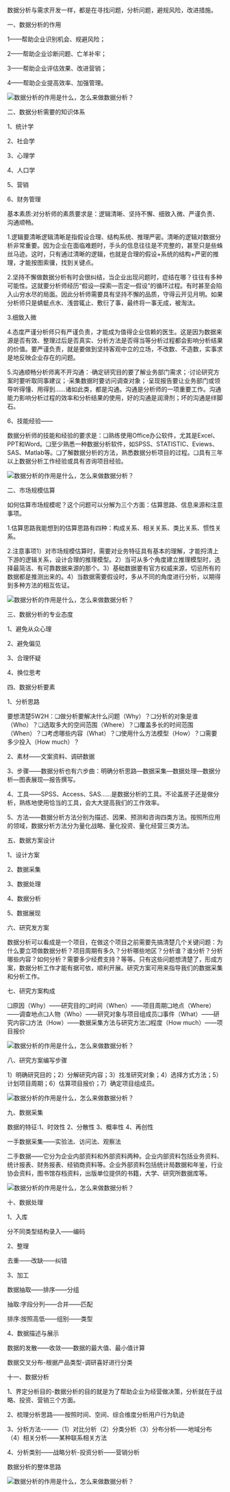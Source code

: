 数据分析与需求开发一样，都是在寻找问题，分析问题，避规风险，改进措施。

一、数据分析的作用

1——帮助企业识别机会、规避风险；

2——帮助企业诊断问题、亡羊补牢；

3——帮助企业评估效果、改进营销；

4——帮助企业提高效率、加强管理。

![数据分析的作用是什么，怎么来做数据分析？](http://p1.pstatp.com/large/47290000132ddcd0cb07)​  

二、数据分析需要的知识体系

1、统计学

2、社会学

3、心理学

4、人口学

5、营销

6、财务管理

 基本素质:对分析师的素质要求是：逻辑清晰、坚持不懈、细致入微、严谨负责、沟通顺畅。

1.逻辑要清晰逻辑清晰是指假设合理、结构系统、推理严密。清晰的逻辑对数据分析非常重要。因为企业在面临难题时，手头的信息往往是不完整的，甚至只是些蛛丝马迹。这时，只有通过清晰的逻辑，也就是合理的假设+系统的结构+严密的推理，才能按图索骥，找到关键点。

2.坚持不懈做数据分析有时会很纠结，当企业出现问题时，症结在哪？往往有多种可能性。这就要分析师经历“假设—探索—否定—假设”的循环过程。有时甚至会陷入山穷水尽的局面。因此分析师需要具有坚持不懈的品质，守得云开见月明。如果分析师只是蜻蜓点水、浅尝辄止、敷衍了事，最终将一事无成，被淘汰。

3.细致入微

4.态度严谨分析师只有严谨负责，才能成为值得企业信赖的医生。这是因为数据来源是否有效、整理过后是否真实、分析方法是否得当等分析过程都会影响分析结果的价值。要严谨负责，就是要做到坚持客观中立的立场，不改数、不造数，实事求是地反映企业存在的问题。

5.沟通顺畅分析师离不开沟通：·确定研究目的要了解业务部门需求；·讨论研究方案时要听取同事建议；·采集数据时要访问调查对象；·呈现报告要让业务部门或领导听得懂、用得到……诸如此类，都是沟通。沟通是分析师的一项重要工作。沟通能力影响分析过程的效率和分析结果的使用，好的沟通是润滑剂；坏的沟通是绊脚石。

6、技能经验——

数据分析师的技能和经验的要求是：❏熟练使用Office办公软件，尤其是Excel、PPT和Word。❏至少熟悉一种数据分析软件，如SPSS、STATISTIC、Eviews、SAS、Matlab等。❏了解数据分析的方法，熟悉数据分析项目的过程。❏具有三年以上数据分析工作经验或具有咨询项目经验。

![数据分析的作用是什么，怎么来做数据分析？](http://p3.pstatp.com/large/472700028c9c81c49ffc)​​  

二、市场规模估算

如何估算市场规模呢？这个问题可以分解为三个方面：估算思路、信息来源和注意事项。

1.估算思路我能想到的估算思路有四种：构成关系、相关关系、类比关系、惯性关系。


2.注意事项1）对市场规模估算时，需要对业务特征具有基本的理解，才能捋清上下游的逻辑关系，设计合理的推理模型。2）当可从多个角度建立推理模型时，选择最简洁、有可靠数据来源的那个。3）基础数据要有官方权威来源，切忌所有的数据都是推测出来的。4）当数据需要假设时，多从不同的角度进行分析，以期得到多种方法的相互佐证。

![数据分析的作用是什么，怎么来做数据分析？](http://p3.pstatp.com/large/472700028b49e1dd6a6f)​  

三、数据分析的专业态度

1、避免从众心理

2、避免偏见

3、合理怀疑

4、换位思考


四、数据分析要素

1、分析思路

要想清楚5W2H：❏做分析要解决什么问题（Why）？❏分析的对象是谁（Who）？❏选取多大的空间范围（Where）？❏覆盖多长的时间范围（When）？❏考虑哪些内容（What）？❏使用什么方法模型（How）？❏需要多少投入（How much）？

2、素材——文案资料、调研数据

3、步骤——数据分析也有六步曲：明确分析思路—数据采集—数据处理—数据分析—图表展现—报告撰写。

4、工具——SPSS、Access、SAS……是数据分析的工具。不论盖房子还是做分析，熟练地使用恰当的工具，会大大提高我们的工作效率。

5、方法——数据分析方法分别为描述、因果、预测和咨询四类方法。按照所应用的领域，数据分析方法分为量化战略、量化投资、量化经营三类方法。

五、数据方案设计

1、设计方案

2、数据采集

3、数据处理

4、数据分析

5、数据展现

六、研究发方案

 数据分析可以看成是一个项目，在做这个项目之前需要先搞清楚几个关键问题：为什么要立项做数据分析？项目周期有多久？分析哪些地区？分析谁？谁分析？分析哪些内容？如何分析？需要多少经费支持？等等。只有这些问题想清楚了，形成方案，数据分析工作才能有据可依，顺利开展。研究方案可用来指导我们的数据采集和分析工作。

七、研究方案构成

❏原因（Why）——研究目的❏时间（When）——项目周期❏地点（Where）——调查地点❏人物（Who）——研究对象与项目组成员❏事件（What）——研究内容❏方法（How）——数据采集方法与研究方法❏程度（How much）——项目报价

![数据分析的作用是什么，怎么来做数据分析？](http://p3.pstatp.com/large/47260004987a0852acaa)​  

八、研究方案编写步骤

1）明确研究目的；2）分解研究内容；3）找准研究对象；4）选择方式方法；5）计划项目周期；6）估算项目报价；7）确定项目组成员。

![数据分析的作用是什么，怎么来做数据分析？](http://p9.pstatp.com/large/4729000014e32b9aefa5)​  


九、数据采集

数据的特征:1、时效性 2、分散性 3、概率性 4、再创性

一手数据采集——实验法、访问法、观察法

二手数据——它分为企业内部资料和外部资料两种。企业内部资料包括业务资料、统计报表、财务报表、经销商资料等。企业外部资料包括统计局数据和年鉴，行业协会资料，图书馆存档资料，出版单位提供的书籍，大学、研究所数据库等。

![数据分析的作用是什么，怎么来做数据分析？](http://p3.pstatp.com/large/472b00001ae4f48e07da)​  

十、数据处理

1、入库

分不同类型结构录入——编码

2、整理

去重——改缺——纠错

3、加工

数据抽取——排序——分组

抽取:字段分列——合并——匹配

排序:按照高低——组别——类型

4、数据描述与展示

数据的发散——收敛——数据的最大值、最小值计算

数据交叉分布-根据产品类型-调研喜好进行分类



十一、数据分析

 1、界定分析目的-数据分析的目的就是为了帮助企业为经营做决策，分析就在于战略、投资、营销三个方面。

2、梳理分析思路——按照时间、空间、综合维度分析用户行为轨迹

3、分析方法--——（1）对比分析（2）分类分析（3）分布分析——地域分布（4）相关分析——某种联系相关方法

4、分析类别——战略分析-投资分析——营销分析



数据分析的整体思路​

![数据分析的作用是什么，怎么来做数据分析？](http://p3.pstatp.com/large/472a0002eea2d8f1b47f)
